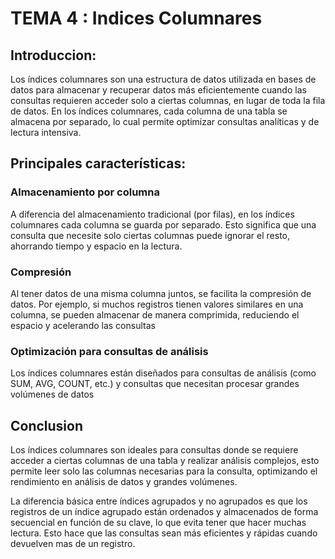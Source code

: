 # TEMA 4 : Indices Columnares 


## **Introduccion**: <br>
Los índices columnares son una estructura de datos utilizada en bases de datos para almacenar y recuperar datos más eficientemente cuando las consultas requieren acceder solo a ciertas columnas, en lugar de toda la fila de datos. En los índices columnares, cada columna de una tabla se almacena por separado, lo cual permite optimizar consultas analíticas y de lectura intensiva. 

## Principales características:<br> 
### Almacenamiento por columna
A diferencia del almacenamiento tradicional (por filas), en los índices columnares cada columna se guarda por separado. Esto significa que una consulta que necesite solo ciertas columnas puede ignorar el resto, ahorrando tiempo y espacio en la lectura.

### Compresión
Al tener datos de una misma columna juntos, se facilita la compresión de datos. Por ejemplo, si muchos registros tienen valores similares en una columna, se pueden almacenar de manera comprimida, reduciendo el espacio y acelerando las consultas

### Optimización para consultas de análisis
Los índices columnares están diseñados para consultas de análisis (como SUM, AVG, COUNT, etc.) y consultas que necesitan procesar grandes volúmenes de datos

## Conclusion 
Los índices columnares son ideales para consultas donde se requiere acceder a ciertas columnas de una tabla y realizar análisis complejos, esto permite leer solo las columnas necesarias para la consulta, optimizando el rendimiento en análisis de datos y grandes volúmenes.

La diferencia básica entre índices agrupados y no agrupados es que los registros de un índice agrupado están ordenados y almacenados de forma secuencial en función de su clave, lo que evita tener que hacer muchas lectura. Esto hace que las consultas sean más eficientes y rápidas cuando devuelven mas de un registro.
